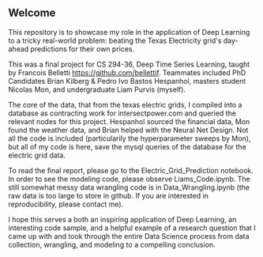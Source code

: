 ## Welcome

This repository is to showcase my role in the application of Deep Learning to a tricky real-world problem: beating the Texas Electricity grid's day-ahead predictions for their own prices.

This was a final project for CS 294-36, Deep Time Series Learning, taught by Francois Belletti https://github.com/bellettif. Teammates included PhD Candidates Brian Kilberg & Pedro Ivo Bastos Hespanhol, masters student Nicolas Mon, and undergraduate Liam Purvis (myself). 

The core of the data, that from the texas electric grids, I compiled into a database as contracting work for intersectpower.com and queried the relevant nodes for this project. Hespanhol sourced the financial data, Mon found the weather data, and Brian helped with the  Neural Net Design. Not all the code is included (particularily the hyperparameter sweeps by Mon), but all of my code is here, save the mysql queries of the database for the electric grid data.

To read the final report, please go to the Electric_Grid_Prediction notebook. In order to see the modeling code, please observe Liams_Code.ipynb. The still somewhat messy data wrangling code is in Data_Wrangling.ipynb (the raw data is too large to store in github. If you are interested in reproducibility, please contact me).

I hope this serves a both an inspiring application of Deep Learning, an interesting code sample, and a helpful example of a research question that I came up with and took through the entire Data Science process from data collection, wrangling, and modeling to a compelling conclusion. 
